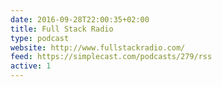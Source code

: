 ```yaml
---
date: 2016-09-28T22:00:35+02:00
title: Full Stack Radio
type: podcast
website: http://www.fullstackradio.com/
feed: https://simplecast.com/podcasts/279/rss
active: 1
---
```

